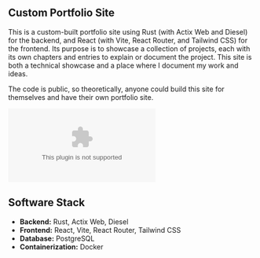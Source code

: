 ## Custom Portfolio Site

This is a custom-built portfolio site using Rust (with Actix Web and Diesel) for the backend, and React (with Vite, React Router, and Tailwind CSS) for the frontend. Its purpose is to showcase a collection of projects, each with its own chapters and entries to explain or document the project. This site is both a technical showcase and a place where I document my work and ideas.

The code is public, so theoretically, anyone could build this site for themselves and have their own portfolio site.

[![Website](https://img.shields.io/badge/Website-adam.bocktank.com)](https://adam.bocktank.com)

## Software Stack
- **Backend:** Rust, Actix Web, Diesel
- **Frontend:** React, Vite, React Router, Tailwind CSS
- **Database:** PostgreSQL
- **Containerization:** Docker
